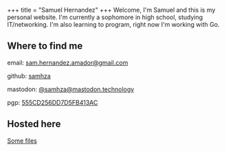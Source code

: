 +++
title = "Samuel Hernandez"
+++
Welcome, I'm Samuel and this is my personal website. I'm currently a sophomore in high school, studying IT/networking. I'm also learning to program, right now I'm working with Go.
## Where to find me
email: [sam.hernandez.amador@gmail.com](mailto:Samuel%20Hernandez%20<sam.hernandez.amador@gmail.com>)

github: [samhza](https://github.com/samhza)

mastodon: [@samhza@mastodon.technology](https://mastodon.technology/@samhza)

pgp: [555CD256DD7D5FB413AC](key.txt)

## Hosted here
[Some files](/pub/)
